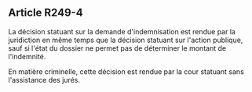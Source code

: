 Article R249-4
----
La décision statuant sur la demande d'indemnisation est rendue par la
juridiction en même temps que la décision statuant sur l'action publique, sauf
si l'état du dossier ne permet pas de déterminer le montant de l'indemnité.

En matière criminelle, cette décision est rendue par la cour statuant sans
l'assistance des jurés.
